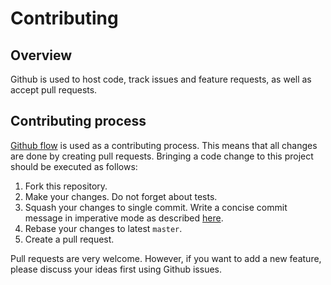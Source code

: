 # Contributing

## Overview

Github is used to host code, track issues and feature requests, as well as accept pull requests.

## Contributing process

[Github flow](https://guides.github.com/introduction/flow/index.html) is used as a contributing process. This means that all changes are done by creating pull requests. Bringing a code change to this project should be executed as follows:

1. Fork this repository.
1. Make your changes. Do not forget about tests.
1. Squash your changes to single commit. Write a concise commit message in imperative mode as described [here](https://chris.beams.io/posts/git-commit/).
1. Rebase your changes to latest `master`.
1. Create a pull request.

Pull requests are very welcome. However, if you want to add a new feature, please discuss your ideas first using Github issues.